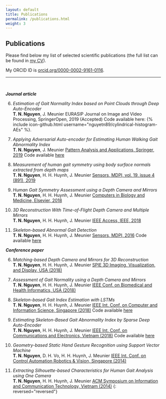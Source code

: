 ```yaml
---
layout: default
title: Publications
permalink: /publications.html
weight: 3
---
```


## Publications

Please find below my list of selected scientific publications (the full list can be found in [my CV](/assets/Nguyen_CV.pdf)). 

My ORCID ID is [orcid.org/0000-0002-9161-0116](https://orcid.org/0000-0002-9161-0116). 

*** 
<br>

***Journal article***

6. *Estimation of Gait Normality Index based on Point Clouds through Deep Auto-Encoder*  
**T. N. Nguyen**, J. Meunier
EURASIP Journal on Image and Video Processing, SpringerOpen, 2019 (Accepted)
Code available here: {% include icon-github.html username="nguyetn89/cylindrical-histogram-AEs" %}.

5. *Applying Adversarial Auto-encoder for Estimating Human Walking Gait Abnormality Index*  
**T. N. Nguyen**, J. Meunier
[Pattern Analysis and Applications, Springer, 2019](https://doi.org/10.1007/s10044-019-00790-7)
Code available [here](https://github.com/nguyetn89/cylindrical-histogram-AAE)

4. *Measurement of human gait symmetry using body surface normals extracted from depth maps*  
**T. N. Nguyen**, H. H. Huynh, J. Meunier
[Sensors, MDPI, vol. 19, issue 4 (891), 2019](https://doi.org/10.3390/s19040891)

3. *Human Gait Symmetry Assessment using a Depth Camera and Mirrors*  
**T. N. Nguyen**, H. H. Huynh, J. Meunier
[Computers in Biology and Medicine, Elsevier, 2018](https://doi.org/10.1016/j.compbiomed.2018.08.021)

2. *3D Reconstruction With Time-of-Flight Depth Camera and Multiple Mirrors*  
**T. N. Nguyen**, H. H. Huynh, J. Meunier
[IEEE Access, IEEE, 2018](https://doi.org/10.1109/ACCESS.2018.2854262)

1. *Skeleton-based Abnormal Gait Detection*  
**T. N. Nguyen**, H. H. Huynh, J. Meunier
[Sensors, MDPI, 2016](https://doi.org/10.3390/s16111792)
Code available [here](https://github.com/nguyetn89/skeleton-HMM)

***Conference paper***

6. *Matching-based Depth Camera and Mirrors for 3D Reconstruction*  
**T. N. Nguyen**, H. H. Huynh, J. Meunier
[SPIE 3D Imaging, Visualization, and Display, USA (2018)](https://doi.org/10.1117/12.2304427)

5. *Assessment of Gait Normality using a Depth Camera and Mirrors*  
**T. N. Nguyen**, H. H. Huynh, J. Meunier
[IEEE Conf. on Biomedical and Health Informatics, USA (2018)](https://doi.org/10.1109/BHI.2018.8333364)

4. *Skeleton-based Gait Index Estimation with LSTMs*  
**T. N. Nguyen**, H. H. Huynh, J. Meunier
[IEEE Int. Conf. on Computer and Information Science, Singapore (2018)](https://doi.org/10.1109/ICIS.2018.8466522)
Code available [here](https://github.com/nguyetn89/skeleton-LSTMs)

3. *Estimating Skeleton-Based Gait Abnormality Index by Sparse Deep Auto-Encoder*  
**T. N. Nguyen**, H. H. Huynh, J. Meunier
[IEEE Int. Conf. on Communications and Electronics, Vietnam (2018)](https://doi.org/10.1109/CCE.2018.8465714)
Code available [here](https://github.com/nguyetn89/skeleton-AEs)

2. *Geometry-based Static Hand Gesture Recognition using Support Vector Machine*  
**T. N. Nguyen**, D. H. Vo, H. H. Huynh, J. Meunier
[IEEE Int. Conf. on Control Automation Robotics & Vision, Singapore (2014)](https://doi.org/10.1109/ICARCV.2014.7064401)

1. *Extracting Silhouette-based Characteristics for Human Gait Analysis using One Camera*  
**T. N. Nguyen**, H. H. Huynh, J. Meunier
[ACM Symposium on Information and Communication Technology, Vietnam (2014)](https://doi.org/10.1145/2676585.2676612)
{: reversed="reversed"}
